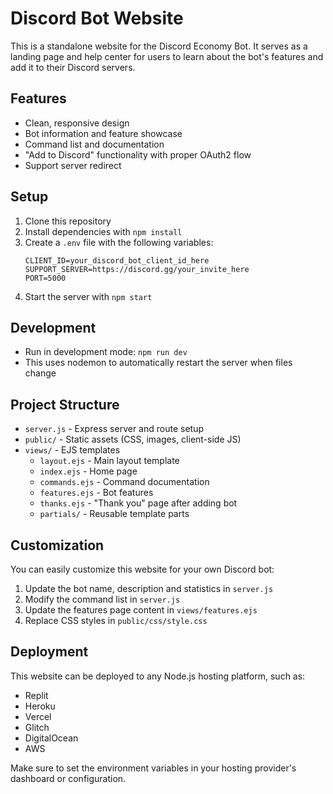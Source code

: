 # Discord Bot Website

This is a standalone website for the Discord Economy Bot. It serves as a landing page and help center for users to learn about the bot's features and add it to their Discord servers.

## Features

- Clean, responsive design
- Bot information and feature showcase
- Command list and documentation
- "Add to Discord" functionality with proper OAuth2 flow
- Support server redirect

## Setup

1. Clone this repository
2. Install dependencies with `npm install`
3. Create a `.env` file with the following variables:
   ```
   CLIENT_ID=your_discord_bot_client_id_here
   SUPPORT_SERVER=https://discord.gg/your_invite_here
   PORT=5000
   ```
4. Start the server with `npm start`

## Development

- Run in development mode: `npm run dev`
- This uses nodemon to automatically restart the server when files change

## Project Structure

- `server.js` - Express server and route setup
- `public/` - Static assets (CSS, images, client-side JS)
- `views/` - EJS templates
  - `layout.ejs` - Main layout template
  - `index.ejs` - Home page
  - `commands.ejs` - Command documentation
  - `features.ejs` - Bot features
  - `thanks.ejs` - "Thank you" page after adding bot
  - `partials/` - Reusable template parts

## Customization

You can easily customize this website for your own Discord bot:

1. Update the bot name, description and statistics in `server.js`
2. Modify the command list in `server.js`
3. Update the features page content in `views/features.ejs`
4. Replace CSS styles in `public/css/style.css`

## Deployment

This website can be deployed to any Node.js hosting platform, such as:

- Replit
- Heroku
- Vercel
- Glitch
- DigitalOcean
- AWS

Make sure to set the environment variables in your hosting provider's dashboard or configuration.